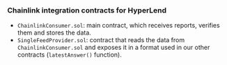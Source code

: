 ### Chainlink integration contracts for HyperLend

- `ChainlinkConsumer.sol`: main contract, which receives reports, verifies them and stores the data.
- `SingleFeedProvider.sol`: contract that reads the data from `ChainlinkConsumer.sol` and exposes it in a format used in our other contracts (`latestAnswer()` function).